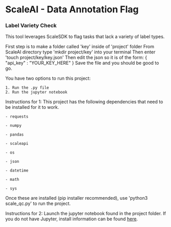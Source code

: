 # ScaleAI - Data Annotation Flag
### Label Variety Check
This tool leverages ScaleSDK to flag tasks that lack a variety of label types.  

First step is to make a folder called 'key' inside of 'project' folder
From ScaleAI directory type 'mkdir project/key' into your terminal 
Then enter 'touch project/key/key.json'
Then edit the json so it is of the form:
{
    "api_key" : "YOUR_KEY_HERE"
}
Save the file and you should be good to go.


You have two options to run this project:

    1. Run the .py file  
    2. Run the jupyter notebook


Instructions for 1:
This project has the following dependencies that need to be installed for it to work. 
    
    - requests
    
    - numpy 
    
    - pandas 
    
    - scaleapi
    
    - os
    
    - json
    
    - datetime 
    
    - math
    
    - sys
Once these are installed (pip installer recommended), use 'python3 scale_qc.py' to run the project.

Instructions for 2:
Launch the jupyter notebook found in the project folder.  If you do not have Jupyter, install information can be found [here](https://jupyter.org/install).
